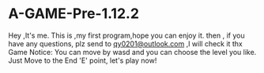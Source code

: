 # A-GAME-Pre-1.12.2
Hey ,It's me.
This is ,my first program,hope you can enjoy it.
then , if you have any questions, plz send to qy0201@outlook.com ,I will check it
thx
Game Notice:
You can move by wasd and you can choose the level you like.
Just Move to the End 'E' point, let's play now!
